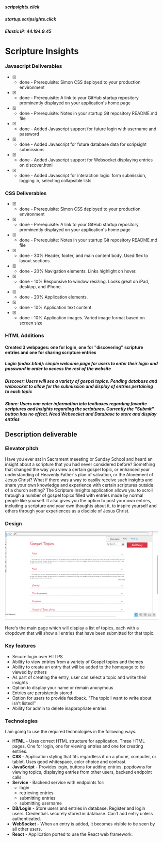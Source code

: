 ##### scripsights.click
##### startup.scripsights.click
##### Elastic IP: 44.194.9.45

# Scripture Insights

### Javascript Deliverables

- [x] - done - Prerequisite: Simon CSS deployed to your production environment
- [x] - done - Prerequisite: A link to your GitHub startup repository prominently displayed on your application's home page
- [x] - done - Prerequisite: Notes in your startup Git repository README.md file
- [x] - done - Added Javascript support for future login with username and password
- [x] - done - Added Javascript for future database data for scripsight submissions
- [x] - done - Added Javascript support for Websocket displaying entries on discover.html
- [x] - done - Added Javascript for interaction logic: form submission, logging in, selecting collapsible lists

### CSS Deliverables

- [x] - done - Prerequisite: Simon CSS deployed to your production environment
- [x] - done - Prerequisite: A link to your GitHub startup repository prominently displayed on your application's home page
- [x] - done - Prerequisite: Notes in your startup Git repository README.md file
- [x] - done - 30% Header, footer, and main content body. Used flex to layout sections.
- [x] - done - 20% Navigation elements. Links highlight on hover.
- [x] - done - 10% Responsive to window resizing. Looks great on iPad, desktop, and iPhone.
- [x] - done - 20% Application elements.
- [x] - done - 10% Application text content.
- [x] - done - 10% Application images. Varied image format based on screen size

### HTML Additions

#### Created 3 webpages: one for login, one for "discovering" scripture entries and one for sharing scripture entries
##### Login (index.html): simple welcome page for users to enter their login and password in order to access the rest of the website
##### Discover: Users will see a variety of gospel topics. Pending database and websocket to allow for the submission and display of entries pertaining to each topic
##### Share: Users can enter information into textboxes regarding favorite scriptures and insights regarding the scriptures. Currently the "Submit" button has no effect. Need Websocket and Database to store and display entries

## Description deliverable

### Elevator pitch

Have you ever sat in Sacrament meeeting or Sunday School and heard an insight about a scripture that you had never considered before? Something that changed the way you view a certain gospel topic, or enhanced your understanding of Heavenly Father's plan of salvation, or the Atonement of Jesus Christ? What if there was a way to easiliy receive such insights and share your own knowledge and experience with certain scriptures outside of a church setting? The Scripture Insights application allows you to scroll through a number of gospel topics filled with entries made by normal people like yourself. It also gives you the option to post your own entries, including a scripture and your own thoughts about it, to inspire yourself and others through your experiences as a disciple of Jesus Christ.

### Design

![Mock](scriptureinsights.png)

Here's the main page which will display a list of topics, each with a dropdown that will show all entries that have been submitted for that topic.

### Key features

- Secure login over HTTPS
- Ability to view entries from a variety of Gospel topics and themes
- Ability to create an entry that will be added to the homepage to be viewed by others
- As part of creating the entry, user can select a topic and write their insights
- Option to display your name or remain anonymous
- Entries are persistently stored
- Option for users to provide feedback. "The topic I want to write about isn't listed!"
- Ability for admin to delete inappropriate entries

### Technologies

I am going to use the required technologies in the following ways.

- **HTML** - Uses correct HTML structure for application. Three HTML pages. One for login, one for viewing entries and one for creating entries.
- **CSS** - Application styling that fits regardless if on a phone, computer, or tablet. Uses good whitespace, color choice and contrast.
- **JavaScript** - Provides login, buttons for adding entries, popdowns for viewing topics, displaying entries from other users, backend endpoint calls.
- **Service** - Backend service with endpoints for:
  - login
  - retrieving entries
  - submitting entries
  - submitting username
- **DB/Login** - Store users and entries in database. Register and login users. Credentials securely stored in database. Can't add entry unless authenticated.
- **WebSocket** - When an entry is added, it becomes visible to be seen by all other users.
- **React** - Application ported to use the React web framework.

